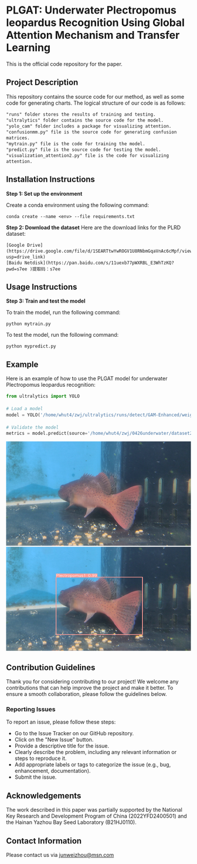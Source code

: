# PLGAT: Underwater Plectropomus leopardus Recognition Using Global Attention Mechanism and Transfer Learning

This is the official code repository for the paper.

## Project Description

This repository contains the source code for our method, as well as some code for generating charts. The logical structure of our code is as follows:

    "runs" folder stores the results of training and testing.
    "ultralytics" folder contains the source code for the model.
    "yolo_cam" folder includes a package for visualizing attention.
    "confusionmm.py" file is the source code for generating confusion matrices.
    "mytrain.py" file is the code for training the model.
    "predict.py" file is the source code for testing the model.
    "visualization_attention2.py" file is the code for visualizing attention.


## Installation Instructions

**Step 1: Set up the environment**

Create a conda environment using the following command:
```shell
conda create --name <env> --file requirements.txt
```

**Step 2: Download the dataset**
Here are the download links for the PLRD dataset:

    [Google Drive](https://drive.google.com/file/d/1SEARTtwYwROGV1U8RNbmGqaVnAc6cMpf/view?usp=drive_link)
    [Baidu Netdisk](https://pan.baidu.com/s/11uexb77pWXRBL_E3WhTzKQ?pwd=s7ee )提取码：s7ee


## Usage Instructions

**Step 3: Train and test the model**

To train the model, run the following command:
```shell
python mytrain.py
```
To test the model, run the following command:
```shell
python mypredict.py
```

## Example

Here is an example of how to use the PLGAT model for underwater Plectropomus leopardus recognition:

```python
from ultralytics import YOLO

# Load a model
model = YOLO('/home/whut4/zwj/ultralytics/runs/detect/GAM-Enhanced/weights/best.pt')  # load a custom model

# Validate the model
metrics = model.predict(source='/home/whut4/zwj/0426underwater/dataset2 copy 8/test/images/VID_20230414_150420-0003.jpg',save=True,save_txt=True,save_conf=True,name='example')  # no arguments needed, dataset and settings remembered

```
![Example Image](images/example.jpg)
![Predict Image](images/predict.jpg)
## Contribution Guidelines

Thank you for considering contributing to our project! We welcome any contributions that can help improve the project and make it better. To ensure a smooth collaboration, please follow the guidelines below.

### Reporting Issues
To report an issue, please follow these steps:

- Go to the Issue Tracker on our GitHub repository.
- Click on the "New Issue" button.
- Provide a descriptive title for the issue.
- Clearly describe the problem, including any relevant information or steps to reproduce it.
- Add appropriate labels or tags to categorize the issue (e.g., bug, enhancement, documentation).
- Submit the issue.

## Acknowledgements

The work described in this paper was partially supported by the National Key Research and Development Program
of China (2022YFD2400501) and the Hainan Yazhou Bay Seed Laboratory (B21HJ0110).

## Contact Information

Please contact us via junweizhou@msn.com
